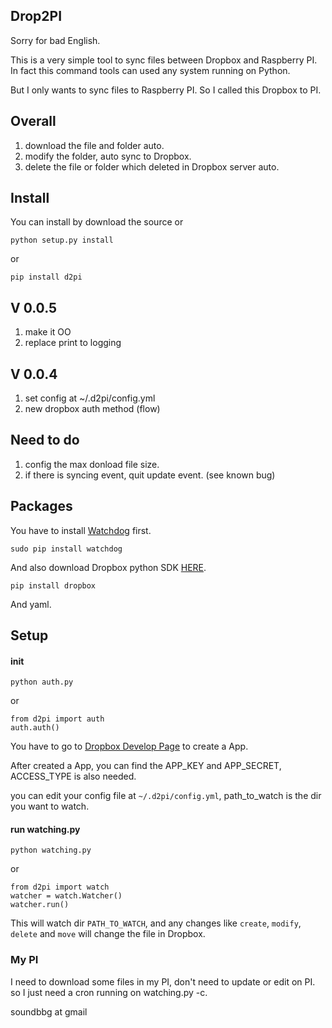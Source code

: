 ## Drop2PI ##

Sorry for bad English.

This is a very simple tool to sync files between Dropbox and Raspberry PI. In fact this command tools can used any system running on Python.

But I only wants to sync files to Raspberry PI. So I called this Dropbox to PI.


## Overall ##

1. download the file and folder auto.
2. modify the folder, auto sync to Dropbox.
3. delete the file or folder which deleted in Dropbox server auto.


## Install ##

You can install by download the source or

	python setup.py install
	
or

	pip install d2pi

## V 0.0.5 ##

1. make it OO
2. replace print to logging

## V 0.0.4 ##

1. set config at ~/.d2pi/config.yml
2. new dropbox auth method (flow)


## Need to do ##

1. config the max donload file size.
2. if there is syncing event, quit update event. (see known bug)


## Packages ##

You have to install [Watchdog](https://github.com/gorakhargosh/watchdog) first.

	sudo pip install watchdog

And also download Dropbox python SDK [HERE](https://www.dropbox.com/developers/core/sdk).

	pip install dropbox

And yaml.

## Setup ##


#### init ####

	python auth.py 

or

	from d2pi import auth
	auth.auth()


You have to go to [Dropbox Develop Page](https://www.dropbox.com/developers/apps) to create a App.

After created a App, you can find the APP_KEY and APP_SECRET, ACCESS_TYPE is also needed.

you can edit your config file at `~/.d2pi/config.yml`, path_to_watch is the dir you want to watch.


#### run watching.py ####

	python watching.py
	
or

	from d2pi import watch
	watcher = watch.Watcher()
	watcher.run()

This will watch dir `PATH_TO_WATCH`, and any changes like `create`, `modify`, `delete` and `move` will change the file in Dropbox.

### My PI ###

I need to download some files in my PI, don't need to update or edit on PI. so I just need a cron running on watching.py -c.

soundbbg at gmail
